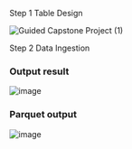 Step 1 Table Design


![Guided Capstone Project (1)](https://user-images.githubusercontent.com/81652137/180630254-c06f23f3-fd7c-409f-bee9-90a5f026c676.png)


Step 2 Data Ingestion
### Output result

![image](https://user-images.githubusercontent.com/81652137/182288372-56fdeab4-cb0c-4331-9b81-da429438e1ce.png)

### Parquet output

![image](https://user-images.githubusercontent.com/81652137/182288303-3aa33505-26d5-4583-86c1-a2a6e619fc22.png)

